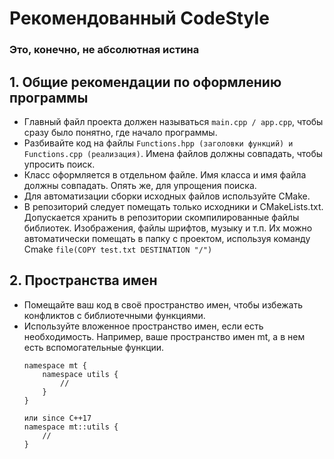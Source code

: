 # Рекомендованный CodeStyle
### Это, конечно, не абсолютная истина

## 1. Общие рекомендации по оформлению программы  
- Главный файл проекта должен называться ````main.cpp / app.cpp````, чтобы сразу было понятно, 
  где начало программы.  
- Разбивайте код на файлы ````Functions.hpp (заголовки функций) и Functions.cpp (реализация)````. 
  Имена файлов должны совпадать, чтобы упросить поиск.  
- Класс оформляется в отдельном файле. Имя класса и имя файла должны совпадать. 
  Опять же, для упрощения поиска.  
- Для автоматизации сборки исходных файлов используйте CMake.
- В репозиторий следует помещать только исходники и CMakeLists.txt. 
  Допускается хранить в репозитории скомпилированные файлы библиотек. 
  Изображения, файлы шрифтов, музыку и т.п. Их можно автоматически помещать в папку с проектом,
  используя команду Cmake ````file(COPY test.txt DESTINATION "/")````
## 2. Пространства имен  
- Помещайте ваш код в своё пространство имен, чтобы избежать конфликтов с библиотечными функциями.  
- Используйте вложенное пространство имен, если есть необходимость. Например, 
  ваше пространство имен mt, а в нем есть вспомогательные функции.
	````
	namespace mt {
		namespace utils {
			//
		}
	}
	
	или since C++17
	namespace mt::utils {
		//
	}
	````